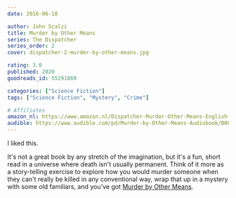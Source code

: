 ```yaml
---
date: 2016-06-18

author: John Scalzi
title: Murder by Other Means
series: The Dispatcher
series_order: 2
cover: dispatcher-2-murder-by-other-means.jpg

rating: 3.0
published: 2020
goodreads_id: 55291869

categories: ["Science Fiction"]
tags: ["Science Fiction", "Mystery", "Crime"]

# Affiliates
amazon_nl: https://www.amazon.nl/Dispatcher-Murder-Other-Means-English-ebook/dp/B091DMSK36/?&_encoding=UTF8&tag=sofielambre0f-21&linkCode=ur2&linkId=4af21c95a94509248626f7fa4d941c57&camp=247&creative=1211
audible: https://www.audible.com/pd/Murder-by-Other-Means-Audiobook/B08FCW35B1?ipRedirectOverride=true
---
```


I liked this.

<!--more-->

It's not a great book by any stretch of the imagination, but it's a fun, short read in a universe where death isn't usually permanent. Think of it more as a story-telling exercise to explore how you would murder someone when they can't really be killed in any conventional way, wrap that up in a mystery with some old familiars, and you've got [Murder by Other Means]().
